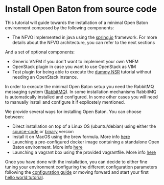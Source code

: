 # Install Open Baton from source code

This tutorial will guide towards the installation of a minimal Open Baton environment composed by the following components: 

* The NFVO implemented in java using the [spring.io][spring] framework. For more details about the NFVO architecture, you can refer to the next sections

And a set of optional components: 

* Generic VNFM if you don't want to implement your own VNFM
* OpenStack plugin in case you want to use OpenStack as VIM
* Test plugin for being able to execute the [dummy NSR][dummy-NSR] tutorial without needing an OpenStack instance. 

In order to execute the minimal Open Baton setup you need the RabbitMQ messaging system ([RabbitMQ][reference-to-rabbit-site]). In some installation mechanisms RabbitMQ is automatically installed and configured. In some other cases you will need to manually install and configure it if explicetely mentioned.

We provide several ways for installing Open Baton. You can choose between: 

* Direct installation on top of a Linux OS (ubuntu/debian) using either the [source-code][nfvo-installation-src] or [binary][nfvo-installation-deb] version
* Install it on MacOS using the brew formula. More info [here][macos]
* Launching a pre-configured docker image containing a standalone Open Baton environment. More info [here][docker]
* Launching a vagrant box using the provided vagrantfile. More info [here][vagrant]

Once you have done with the installation, you can decide to either fine tuning your environment configuring the different configuration parameters following the [configuration guide][nfvo-configuration] or moving forward and start your first [hello world tutorial][dummy-NSR].


[spring]:https://spring.io
[localhost:8080]:http://localhost:8080/
[dummy-NSR]:dummy-NSR
[docker]: nfvo-installation-docker
[macos]: nfvo-installation-mac
[nfvo-configuration]: nfvo-configuration
[nfvo-installation-deb]: nfvo-installation-deb
[nfvo-installation-src]: nfvo-installation-src
[use-openbaton]:use
[reference-to-rabbit-site]:https://www.rabbitmq.com/
[vagrant]: nfvo-installation-vagrant
[zabbix-server-configuration]:zabbix-server-configuration.md

<!---
Script for open external links in a new tab
-->
<script type="text/javascript" charset="utf-8">
      // Creating custom :external selector
      $.expr[':'].external = function(obj){
          return !obj.href.match(/^mailto\:/)
                  && (obj.hostname != location.hostname);
      };
      $(function(){
        $('a:external').addClass('external');
        $(".external").attr('target','_blank');
      })
</script>
